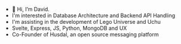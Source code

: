 - 👋 Hi, I’m David. 
- I'm interested in Database Architecture and Backend API Handling
- I'm assisting in the development of Lego Universe and Uchu
- Svelte, Express, JS, Python, MongoDB and UX
- Co-Founder of Husdal, an open source messaging platform

<!---
DavidJonesADA/DavidJonesADA is a ✨ special ✨ repository because its `README.md` (this file) appears on your GitHub profile.
You can click the Preview link to take a look at your changes.
--->
